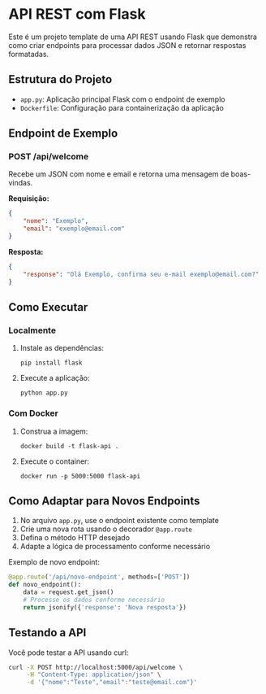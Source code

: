 # API REST com Flask

Este é um projeto template de uma API REST usando Flask que demonstra como criar endpoints para processar dados JSON e retornar respostas formatadas.

## Estrutura do Projeto

- `app.py`: Aplicação principal Flask com o endpoint de exemplo
- `Dockerfile`: Configuração para containerização da aplicação

## Endpoint de Exemplo

### POST /api/welcome

Recebe um JSON com nome e email e retorna uma mensagem de boas-vindas.

**Requisição:**
```json
{
    "nome": "Exemplo",
    "email": "exemplo@email.com"
}
```

**Resposta:**
```json
{
    "response": "Olá Exemplo, confirma seu e-mail exemplo@email.com?"
}
```

## Como Executar

### Localmente

1. Instale as dependências:
   ```
   pip install flask
   ```

2. Execute a aplicação:
   ```
   python app.py
   ```

### Com Docker

1. Construa a imagem:
   ```
   docker build -t flask-api .
   ```

2. Execute o container:
   ```
   docker run -p 5000:5000 flask-api
   ```

## Como Adaptar para Novos Endpoints

1. No arquivo `app.py`, use o endpoint existente como template
2. Crie uma nova rota usando o decorador `@app.route`
3. Defina o método HTTP desejado
4. Adapte a lógica de processamento conforme necessário

Exemplo de novo endpoint:

```python
@app.route('/api/novo-endpoint', methods=['POST'])
def novo_endpoint():
    data = request.get_json()
    # Processe os dados conforme necessário
    return jsonify({'response': 'Nova resposta'})
```

## Testando a API

Você pode testar a API usando curl:

```bash
curl -X POST http://localhost:5000/api/welcome \
     -H "Content-Type: application/json" \
     -d '{"nome":"Teste","email":"teste@email.com"}'
```